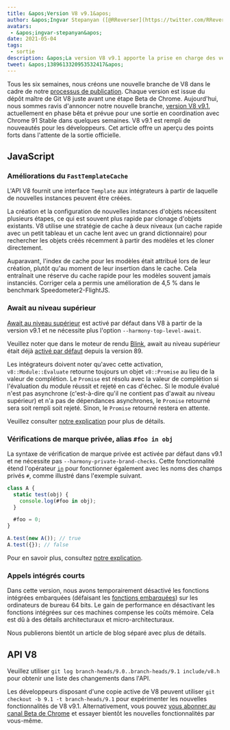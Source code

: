 ```yaml
---
title: &apos;Version V8 v9.1&apos;
author: &apos;Ingvar Stepanyan ([@RReverser](https://twitter.com/RReverser)), testant ma marque personnelle&apos;
avatars:
 - &apos;ingvar-stepanyan&apos;
date: 2021-05-04
tags:
 - sortie
description: &apos;La version V8 v9.1 apporte la prise en charge des vérifications de marque privée, await au niveau supérieur activé par défaut et des améliorations de performances.&apos;
tweet: &apos;1389613320953532417&apos;
---
```

Tous les six semaines, nous créons une nouvelle branche de V8 dans le cadre de notre [processus de publication](https://v8.dev/docs/release-process). Chaque version est issue du dépôt maître de Git V8 juste avant une étape Beta de Chrome. Aujourd&apos;hui, nous sommes ravis d&apos;annoncer notre nouvelle branche, [version V8 v9.1](https://chromium.googlesource.com/v8/v8.git/+log/branch-heads/9.1), actuellement en phase bêta et prévue pour une sortie en coordination avec Chrome 91 Stable dans quelques semaines. V8 v9.1 est rempli de nouveautés pour les développeurs. Cet article offre un aperçu des points forts dans l&apos;attente de la sortie officielle.

<!--truncate-->
## JavaScript

### Améliorations du `FastTemplateCache`

L&apos;API V8 fournit une interface `Template` aux intégrateurs à partir de laquelle de nouvelles instances peuvent être créées.

La création et la configuration de nouvelles instances d&apos;objets nécessitent plusieurs étapes, ce qui est souvent plus rapide par clonage d&apos;objets existants. V8 utilise une stratégie de cache à deux niveaux (un cache rapide avec un petit tableau et un cache lent avec un grand dictionnaire) pour rechercher les objets créés récemment à partir des modèles et les cloner directement.

Auparavant, l&apos;index de cache pour les modèles était attribué lors de leur création, plutôt qu&apos;au moment de leur insertion dans le cache. Cela entraînait une réserve du cache rapide pour les modèles souvent jamais instanciés. Corriger cela a permis une amélioration de 4,5 % dans le benchmark Speedometer2-FlightJS.

### Await au niveau supérieur

[Await au niveau supérieur](https://v8.dev/features/top-level-await) est activé par défaut dans V8 à partir de la version v9.1 et ne nécessite plus l&apos;option `--harmony-top-level-await`.

Veuillez noter que dans le moteur de rendu [Blink](https://www.chromium.org/blink), await au niveau supérieur était déjà [activé par défaut](https://v8.dev/blog/v8-release-89#top-level-await) depuis la version 89.

Les intégrateurs doivent noter qu&apos;avec cette activation, `v8::Module::Evaluate` retourne toujours un objet `v8::Promise` au lieu de la valeur de complétion. Le `Promise` est résolu avec la valeur de complétion si l&apos;évaluation du module réussit et rejeté en cas d&apos;échec. Si le module évalué n&apos;est pas asynchrone (c&apos;est-à-dire qu&apos;il ne contient pas d&apos;await au niveau supérieur) et n&apos;a pas de dépendances asynchrones, le `Promise` retourné sera soit rempli soit rejeté. Sinon, le `Promise` retourné restera en attente.

Veuillez consulter [notre explication](https://v8.dev/features/top-level-await) pour plus de détails.

### Vérifications de marque privée, alias `#foo in obj`

La syntaxe de vérification de marque privée est activée par défaut dans v9.1 et ne nécessite pas `--harmony-private-brand-checks`. Cette fonctionnalité étend l&apos;opérateur [`in`](https://developer.mozilla.org/fr/docs/Web/JavaScript/Reference/Operators/in) pour fonctionner également avec les noms des champs privés `#`, comme illustré dans l&apos;exemple suivant.

```javascript
class A {
  static test(obj) {
    console.log(#foo in obj);
  }

  #foo = 0;
}

A.test(new A()); // true
A.test({}); // false
```

Pour en savoir plus, consultez [notre explication](https://v8.dev/features/private-brand-checks).

### Appels intégrés courts

Dans cette version, nous avons temporairement désactivé les fonctions intégrées embarquées (défaisant les [fonctions embarquées](https://v8.dev/blog/embedded-builtins)) sur les ordinateurs de bureau 64 bits. Le gain de performance en désactivant les fonctions intégrées sur ces machines compense les coûts mémoire. Cela est dû à des détails architecturaux et micro-architecturaux.

Nous publierons bientôt un article de blog séparé avec plus de détails.

## API V8

Veuillez utiliser `git log branch-heads/9.0..branch-heads/9.1 include/v8.h` pour obtenir une liste des changements dans l&apos;API.

Les développeurs disposant d&apos;une copie active de V8 peuvent utiliser `git checkout -b 9.1 -t branch-heads/9.1` pour expérimenter les nouvelles fonctionnalités de V8 v9.1. Alternativement, vous pouvez [vous abonner au canal Beta de Chrome](https://www.google.com/chrome/browser/beta.html) et essayer bientôt les nouvelles fonctionnalités par vous-même.

